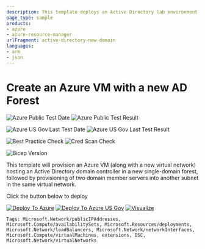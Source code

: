 ```yaml
---
description: This template deploys an Active Directory lab environment consisting of 3 Azure VMs, with one domain controller and two domain-joined member servers
page_type: sample
products:
- azure
- azure-resource-manager
urlFragment: active-directory-new-domain
languages:
- arm
- json
---
```

# Create an Azure VM with a new AD Forest

![Azure Public Test Date](https://azurequickstartsservice.blob.core.windows.net/badges/application-workloads/active-directory/active-directory-new-domain/PublicLastTestDate.svg)
![Azure Public Test Result](https://azurequickstartsservice.blob.core.windows.net/badges/application-workloads/active-directory/active-directory-new-domain/PublicDeployment.svg)

![Azure US Gov Last Test Date](https://azurequickstartsservice.blob.core.windows.net/badges/application-workloads/active-directory/active-directory-new-domain/FairfaxLastTestDate.svg)
![Azure US Gov Last Test Result](https://azurequickstartsservice.blob.core.windows.net/badges/application-workloads/active-directory/active-directory-new-domain/FairfaxDeployment.svg)

![Best Practice Check](https://azurequickstartsservice.blob.core.windows.net/badges/application-workloads/active-directory/active-directory-new-domain/BestPracticeResult.svg)
![Cred Scan Check](https://azurequickstartsservice.blob.core.windows.net/badges/application-workloads/active-directory/active-directory-new-domain/CredScanResult.svg)

![Bicep Version](https://azurequickstartsservice.blob.core.windows.net/badges/application-workloads/active-directory/active-directory-new-domain/BicepVersion.svg)

This template will provision an Azure VM (along with a new virtual network) hosting an Active Directory domain controller in a new single-domain forest, followed by provisioning of two domain member servers into another subnet in the same virtual network.

Click the button below to deploy

[![Deploy To Azure](https://raw.githubusercontent.com/mpolicht/azure-quickstart-templates/master/1-CONTRIBUTION-GUIDE/images/deploytoazure.svg?sanitize=true)](https://portal.azure.com/#create/Microsoft.Template/uri/https%3A%2F%2Fraw.githubusercontent.com%2Fmpolicht%2Fsms-lab%2Fmain%2Fazuredeploy.json)  [![Deploy To Azure US Gov](https://raw.githubusercontent.com/mpolicht/azure-quickstart-templates/master/1-CONTRIBUTION-GUIDE/images/deploytoazuregov.svg?sanitize=true)](https://portal.azure.com/#create/Microsoft.Template/uri/https%3A%2F%2Fraw.githubusercontent.com%2Fmpolicht%2Fsms-lab%2Fmain%2Fazuredeploy.json)  [![Visualize](https://raw.githubusercontent.com/mpolicht/azure-quickstart-templates/master/1-CONTRIBUTION-GUIDE/images/visualizebutton.svg?sanitize=true)](http://armviz.io/#/?load=https://portal.azure.com/#create/Microsoft.Template/uri/https%3A%2F%2Fraw.githubusercontent.com%2Fmpolicht%2Fsms-lab%2Fmain%2Fazuredeploy.json)

`Tags: Microsoft.Network/publicIPAddresses, Microsoft.Compute/availabilitySets, Microsoft.Resources/deployments, Microsoft.Network/loadBalancers, Microsoft.Network/networkInterfaces, Microsoft.Compute/virtualMachines, extensions, DSC, Microsoft.Network/virtualNetworks`
